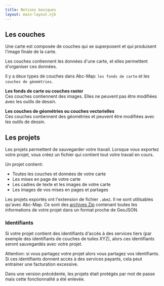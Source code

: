 ```yaml
---
title: Notions basiques
layout: main-layout.njk
---
```


## Les couches

Une carte est composée de couches qui se superposent et qui produisent l'image finale de la carte.

Les couches contiennent les données d'une carte, et elles permettent d'organiser ces données.

Il y a deux types de couches dans Abc-Map: `les fonds de carte` et les `couches de géométries`.

**Les fonds de carte ou couches raster**  
Ces couches contiennent des images. Elles ne peuvent pas être modifiées avec les outils de dessin.

**Les couches de géométries ou couches vectorielles**  
Ces couches contiennent des géométries et peuvent être modifiées avec les outils de dessin.

## Les projets

Les projets permettent de sauvegarder votre travail. Lorsque vous exportez votre projet, vous créez un fichier qui contient tout votre travail en cours.

Un projet contient:

- Toutes les couches et données de votre carte
- Les mises en page de votre carte
- Les cadres de texte et les images de votre carte
- Les images de vos mises en pages et partages

Les projets exportés ont l'extension de fichier `.abm2`. Il ne sont utilisables qu'avec Abc-Map. Ce sont des
<a href="https://fr.wikipedia.org/wiki/ZIP_(format_de_fichier)" target="_blank">archives Zip</a> contenant toutes les informations de votre projet dans un
format proche de GeoJSON.

### Identifiants

Si votre projet contient des identifiants d'accès à des services tiers (par exemple des identifiants de couches de tuiles XYZ), alors ces identifiants seront
sauvegardés avec votre projet.

Attention: si vous partagez votre projet alors vous partagez vos identifiants. Si ces identifiants
donnent accès à des services payants, cela peut entrainer une facturation excessive.

<div class="alert alert-info">
Dans une version précédente, les projets était protégés par mot de passe mais cette fonctionnalité a été enlevée.
</div>
